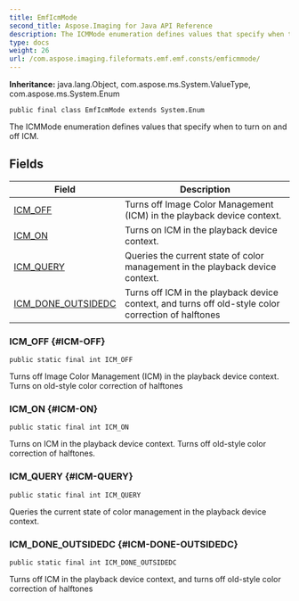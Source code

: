 ```yaml
---
title: EmfIcmMode
second_title: Aspose.Imaging for Java API Reference
description: The ICMMode enumeration defines values that specify when to turn on and off ICM.
type: docs
weight: 26
url: /com.aspose.imaging.fileformats.emf.emf.consts/emficmmode/
---
```

**Inheritance:**
java.lang.Object, com.aspose.ms.System.ValueType, com.aspose.ms.System.Enum
```
public final class EmfIcmMode extends System.Enum
```

The ICMMode enumeration defines values that specify when to turn on and off ICM.
## Fields

| Field | Description |
| --- | --- |
| [ICM_OFF](#ICM-OFF) | Turns off Image Color Management (ICM) in the playback device context. |
| [ICM_ON](#ICM-ON) | Turns on ICM in the playback device context. |
| [ICM_QUERY](#ICM-QUERY) | Queries the current state of color management in the playback device context. |
| [ICM_DONE_OUTSIDEDC](#ICM-DONE-OUTSIDEDC) | Turns off ICM in the playback device context, and turns off old-style color correction of halftones |
### ICM_OFF {#ICM-OFF}
```
public static final int ICM_OFF
```


Turns off Image Color Management (ICM) in the playback device context. Turns on old-style color correction of halftones

### ICM_ON {#ICM-ON}
```
public static final int ICM_ON
```


Turns on ICM in the playback device context. Turns off old-style color correction of halftones.

### ICM_QUERY {#ICM-QUERY}
```
public static final int ICM_QUERY
```


Queries the current state of color management in the playback device context.

### ICM_DONE_OUTSIDEDC {#ICM-DONE-OUTSIDEDC}
```
public static final int ICM_DONE_OUTSIDEDC
```


Turns off ICM in the playback device context, and turns off old-style color correction of halftones

